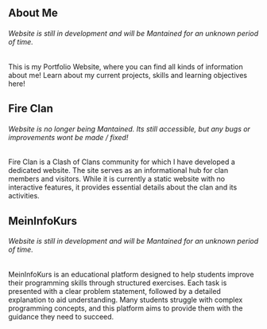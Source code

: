 ## About Me
###### *Website is still in development and will be Mantained for an unknown period of time.*
This is my Portfolio Website, where you can find all kinds of information about me!
Learn about my current projects, skills and learning objectives here!

## Fire Clan
###### *Website is no longer being Mantained. Its still accessible, but any bugs or improvements wont be made / fixed!*
Fire Clan is a Clash of Clans community for which I have developed a dedicated website. 
The site serves as an informational hub for clan members and visitors. While it is currently a static website with no interactive features, 
it provides essential details about the clan and its activities.

## MeinInfoKurs
###### *Website is still in development and will be Mantained for an unknown period of time.*
MeinInfoKurs is an educational platform designed to help students improve their programming skills through structured exercises. 
Each task is presented with a clear problem statement, followed by a detailed explanation to aid understanding. Many students struggle with complex programming concepts, 
and this platform aims to provide them with the guidance they need to succeed.
